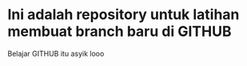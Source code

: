 # Ini adalah repository untuk latihan membuat branch baru di GITHUB  
Belajar GITHUB itu asyik looo
